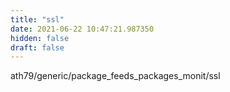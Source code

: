 ```yaml
---
title: "ssl"
date: 2021-06-22 10:47:21.987350
hidden: false
draft: false
---
```


ath79/generic/package_feeds_packages_monit/ssl

